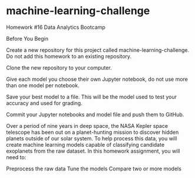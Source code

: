 # machine-learning-challenge
Homework #16 Data Analytics Bootcamp

Before You Begin


Create a new repository for this project called machine-learning-challenge. Do not add this homework to an existing repository.


Clone the new repository to your computer.


Give each model you choose their own Jupyter notebook, do not use more than one model per notebook.


Save your best model to a file. This will be the model used to test your accuracy and used for grading.


Commit your Jupyter notebooks and model file and push them to GitHub.


Over a period of nine years in deep space, the NASA Kepler space telescope has been out on a planet-hunting mission to discover hidden planets outside of our solar system.
To help process this data, you will create machine learning models capable of classifying candidate exoplanets from the raw dataset.
In this homework assignment, you will need to:

Preprocess the raw data
Tune the models
Compare two or more models



